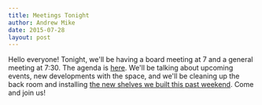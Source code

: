 ```yaml
---
title: Meetings Tonight
author: Andrew Mike
date: 2015-07-28
layout: post
---
```


Hello everyone! Tonight, we'll be having a board meeting at 7 and a general meeting at 7:30. The agenda is [here](http://wiki.hacksburg.org/meetings:meeting_agenda_and_minutes_for_2015-07-28). We'll be talking about upcoming events, new developments with the space, and we'll be cleaning up the back room and installing [the new shelves we built this past weekend](http://hacksburg.org/2015/07/27/1800-ShelfFest.html). Come and join us!